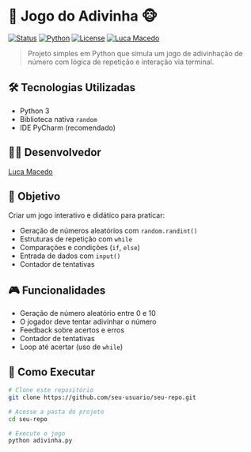 # 🎯 Jogo do Adivinha 🐵

[![Status](https://img.shields.io/badge/status-em%20desenvolvimento-yellow)]()
[![Python](https://img.shields.io/badge/Python-3.11-blue?logo=python&logoColor=white)]()
[![License](https://img.shields.io/badge/license-MIT-green)]()
[![Luca Macedo](https://img.shields.io/badge/autor-Luca%20Macedo-blue)](https://www.linkedin.com/in/luca-macedo-659124219/)

> Projeto simples em Python que simula um jogo de adivinhação de número com lógica de repetição e interação via terminal.


## 🛠️ Tecnologias Utilizadas

- Python 3
- Biblioteca nativa `random`
- IDE PyCharm (recomendado)


## 👨‍💻 Desenvolvedor

[Luca Macedo](https://www.linkedin.com/in/luca-macedo-659124219/)



## 🎯 Objetivo

Criar um jogo interativo e didático para praticar:
- Geração de números aleatórios com `random.randint()`
- Estruturas de repetição com `while`
- Comparações e condições (`if`, `else`)
- Entrada de dados com `input()`
- Contador de tentativas


## 🎮 Funcionalidades

- Geração de número aleatório entre 0 e 10
- O jogador deve tentar adivinhar o número
- Feedback sobre acertos e erros
- Contador de tentativas
- Loop até acertar (uso de `while`)



## 🚀 Como Executar

```bash
# Clone este repositório
git clone https://github.com/seu-usuario/seu-repo.git

# Acesse a pasta do projeto
cd seu-repo

# Execute o jogo
python adivinha.py
